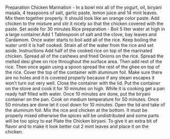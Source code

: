 Preparation
Chicken Marination - In a bowl mix all of the yogurt, oil, biryani masala, 4 teaspoons of salt, garlic paste, lemon juice and 14 mint leaves. Mix them together properly. It should look like an orange color paste. Add chicken to the mixture and stir it nicely so that the chicken covered with the paste. Set aside for 30 minutes
Rice preparation - Boil 5 liter water at high in a large container.Add 1 Tablespoon of salt and the clove, bay leaves and Cardamom. Once water starts to boil add all of the rice. Keep boiling the water until it is half cooked. Strain all of the water from the rice and set aside. 
Instructions
Add half of the cooked rice on top of the marinated chicken. Spread all of the cashews and fried Onions on the rice. Spread the melted desi ghee on rice throughout the surface area. Then add rest of the rice. Then once again using a spoon spread the rest of the ghee on top of the rice.
Cover the top of the container with aluminum foil. Make sure there are no holes and it is covered properly because if any steam escapes it won’t turn out very well. Close the container with the lid.
Put the container on the stove and cook it for 10 minutes on high. While it is cooking get a pan ready half filled with water. Once 10 minutes are done, put the biryani container on the pan. Cook on medium temperature for 50 minutes.
Once 50 minutes are done let it cool down for 10 minutes. Open the lid and take of the aluminum foil. Mix the rice and chicken at the bottom. It must be properly mixed otherwise the spices will be undistributed and some parts will be too spicy to eat
Plate the Chicken biryani. To give it an extra bit of flavor and to make it look better cut 2 mint leaves and place it on the chicken.
